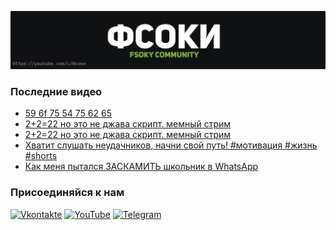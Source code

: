 [![Header](https://github.com/Fsoky/Fsoky/blob/main/assets/header-github.jpg)](https://youtube.com/c/Фсоки)

### Последние видео
<!-- YOUTUBE:START -->
- [59 6f 75 54 75 62 65](https://www.youtube.com/watch?v=govs4NfxvB4)
- [2+2=22 но это не джава скрипт. мемный стрим](https://www.youtube.com/watch?v=9mh24oBUnmo)
- [2+2=22 но это не джава скрипт. мемный стрим](https://www.youtube.com/watch?v=EgV9NJTHVWU)
- [Хватит слушать неудачников, начни свой путь! #мотивация #жизнь #shorts](https://www.youtube.com/watch?v=OYIfDmkprpc)
- [Как меня пытался ЗАСКАМИТЬ школьник в WhatsApp](https://www.youtube.com/watch?v=oOoevi9Ezg4)
<!-- YOUTUBE:END -->

### Присоединяйся к нам
[![Vkontakte](https://img.shields.io/badge/Vkontakte-black?style=for-the-badge&logo=VK)](https://vk.com/fsoky)
[![YouTube](https://img.shields.io/badge/YouTube-red?style=for-the-badge&logo=YouTube)](https://youtube.com/c/Фсоки)
[![Telegram](https://img.shields.io/badge/Telegram-blue?style=for-the-badge&logo=Telegram)](https://t.me/fsoky_community)
